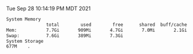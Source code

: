 Tue Sep 28 10:14:19 PM MDT 2021
```bash
System Memory
               total        used        free      shared  buff/cache   available
Mem:           7.7Gi       909Mi       4.7Gi       7.0Mi       2.1Gi       6.5Gi
Swap:          7.6Gi       389Mi       7.3Gi
System Storage
677M	.
```
```bash

